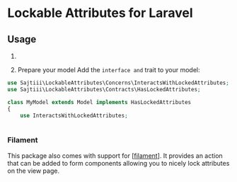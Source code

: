 # Lockable Attributes for Laravel

## Usage
1.

2. Prepare your model
Add the `` interface and `` trait to your model:
```php
use Sajtiii\LockableAttributes\Concerns\InteractsWithLockedAttributes;
use Sajtiii\LockableAttributes\Contracts\HasLockedAttributes;

class MyModel extends Model implements HasLockedAttributes
{
    use InteractsWithLockedAttributes;
    
```

### Filament
This package also comes with support for [[filament](https://filamentphp.com/)]. It provides an action that can be added to form components allowing you to nicely lock attributes on the view page.